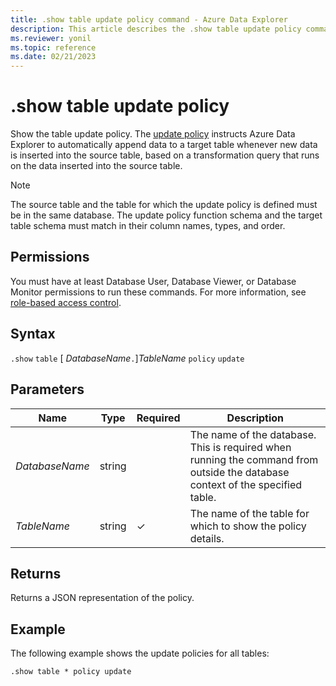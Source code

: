 ```yaml
---
title: .show table update policy command - Azure Data Explorer
description: This article describes the .show table update policy command in Azure Data Explorer.
ms.reviewer: yonil
ms.topic: reference
ms.date: 02/21/2023
---
```

# .show table update policy

Show the table update policy. The [update policy](updatepolicy.md) instructs Azure Data Explorer to automatically append data to a target table whenever new data is inserted into the source table, based on a transformation query that runs on the data inserted into the source table.

> [!NOTE]
> The source table and the table for which the update policy is defined must be in the same database.
> The update policy function schema and the target table schema must match in their column names, types, and order.

## Permissions

You must have at least Database User, Database Viewer, or Database Monitor permissions to run these commands. For more information, see [role-based access control](access-control/role-based-access-control.md).

## Syntax

`.show` `table` [ *DatabaseName*`.`]*TableName* `policy` `update`

## Parameters

|Name|Type|Required|Description|
|--|--|--|--|
|*DatabaseName*|string||The name of the database. This is required when running the command from outside the database context of the specified table.|
|*TableName*|string|&check;|The name of the table for which to show the policy details.|

## Returns

Returns a JSON representation of the policy.

## Example

The following example shows the update policies for all tables:

```kusto
.show table * policy update 
```
